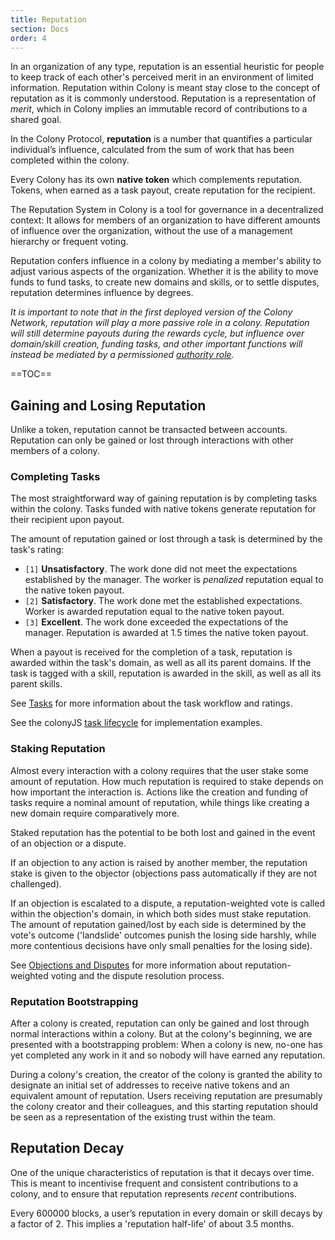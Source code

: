 ```yaml
---
title: Reputation
section: Docs
order: 4
---
```


In an organization of any type, reputation is an essential heuristic for people to keep track of each other's perceived merit in an environment of limited information. Reputation within Colony is meant stay close to the concept of reputation as it is commonly understood. Reputation is a representation of _merit_, which in Colony implies an immutable record of contributions to a shared goal.

In the Colony Protocol, **reputation** is a number that quantifies a particular individual’s influence, calculated from the sum of work that has been completed within the colony.

Every Colony has its own **native token** which complements reputation. Tokens, when earned as a task payout, create reputation for the recipient.

The Reputation System in Colony is a tool for governance in a decentralized context: It allows for members of an organization to have different amounts of influence over the organization, without the use of a management hierarchy or frequent voting.

Reputation confers influence in a colony by mediating a member's ability to adjust various aspects of the organization. Whether it is the ability to move funds to fund tasks, to create new domains and skills, or to settle disputes, reputation determines influence by degrees.

*It is important to note that in the first deployed version of the Colony Network, reputation will play a more passive role in a colony. Reputation will still determine payouts during the rewards cycle, but influence over domain/skill creation, funding tasks, and other important functions will instead be mediated by a permissioned [authority role](/colonyjs/api-authorityclient/).* 

==TOC==

## Gaining and Losing Reputation
Unlike a token, reputation cannot be transacted between accounts. Reputation can only be gained or lost through interactions with other members of a colony.

### Completing Tasks
The most straightforward way of gaining reputation is by completing tasks within the colony. Tasks funded with native tokens generate reputation for their recipient upon payout.

The amount of reputation gained or lost through a task is determined by the task's rating:

* `[1]` **Unsatisfactory**. The work done did not meet the expectations established by the manager. The worker is *penalized* reputation equal to the native token payout.
* `[2]` **Satisfactory**. The work done met the established expectations. Worker is awarded reputation equal to the native token payout.
* `[3]` **Excellent**. The work done exceeded the expectations of the manager. Reputation is awarded at 1.5 times the native token payout.

When a payout is received for the completion of a task, reputation is awarded within the task's domain, as well as all its parent domains. If the task is tagged with a skill, reputation is awarded in the skill, as well as all its parent skills.

See [Tasks](/colonynetwork/docs-tasks/) for more information about the task workflow and ratings.

See the colonyJS [task lifecycle](/colonyjs/docs-task-lifecycle/) for implementation examples.

### Staking Reputation
Almost every interaction with a colony requires that the user stake some amount of reputation. How much reputation is required to stake depends on how important the interaction is. Actions like the creation and funding of tasks require a nominal amount of reputation, while things like creating a new domain require comparatively more.

Staked reputation has the potential to be both lost and gained in the event of an objection or a dispute.

If an objection to any action is raised by another member, the reputation stake is given to the objector (objections pass automatically if they are not challenged).

If an objection is escalated to a dispute, a reputation-weighted vote is called within the objection's domain, in which both sides must stake reputation. The amount of reputation gained/lost by each side is determined by the vote's outcome ('landslide' outcomes punish the losing side harshly, while more contentious decisions have only small penalties for the losing side).

See [Objections and Disputes](./docs-disputes/) for more information about reputation-weighted voting and the dispute resolution process.

### Reputation Bootstrapping
After a colony is created, reputation can only be gained and lost through normal interactions within a colony. But at the colony's beginning, we are presented with a bootstrapping problem: When a colony is new, no-one has yet completed any work in it and so nobody will have earned any reputation.

During a colony's creation, the creator of the colony is granted the ability to designate an initial set of addresses to receive native tokens and an equivalent amount of reputation. Users receiving reputation are presumably the colony creator and their colleagues, and this starting reputation should be seen as a representation of the existing trust within the team.

## Reputation Decay
One of the unique characteristics of reputation is that it decays over time. This is meant to incentivise frequent and consistent contributions to a colony, and to ensure that reputation represents _recent_ contributions.

Every 600000 blocks, a user’s reputation in every domain or skill decays by a factor of 2. This implies a 'reputation half-life' of about 3.5 months.
